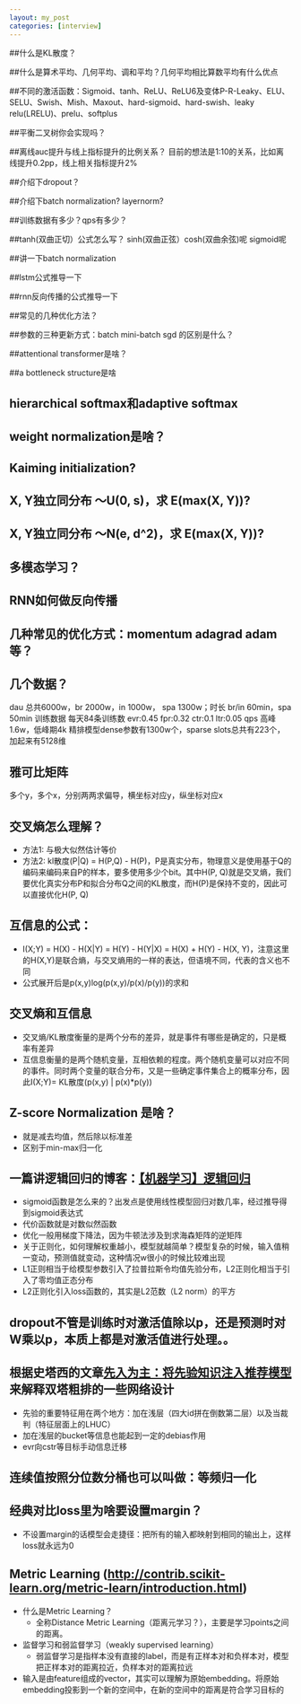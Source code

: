 ```yaml
---
layout: my_post
categories: [interview]
---
```


##什么是KL散度？

##什么是算术平均、几何平均、调和平均？几何平均相比算数平均有什么优点

##不同的激活函数：Sigmoid、tanh、ReLU、ReLU6及变体P-R-Leaky、ELU、SELU、Swish、Mish、Maxout、hard-sigmoid、hard-swish、leaky relu(LRELU)、prelu、softplus

##平衡二叉树你会实现吗？

##离线auc提升与线上指标提升的比例关系？
目前的想法是1:10的关系，比如离线提升0.2pp，线上相关指标提升2%

##介绍下dropout？

##介绍下batch normalization? layernorm?

##训练数据有多少？qps有多少？

##tanh(双曲正切）公式怎么写？ sinh(双曲正弦）cosh(双曲余弦)呢 sigmoid呢

##讲一下batch normalization

##lstm公式推导一下

##rnn反向传播的公式推导一下

##常见的几种优化方法？

##参数的三种更新方式：batch mini-batch sgd 的区别是什么？

##attentional transformer是啥？

##a bottleneck structure是啥

## hierarchical softmax和adaptive softmax

## weight normalization是啥？

## Kaiming initialization?

## X, Y独立同分布 ～U(0, s)，求 E(max(X, Y))?

## X, Y独立同分布 ～N(e, d^2)，求 E(max(X, Y))?

## 多模态学习？

## RNN如何做反向传播

## 几种常见的优化方式：momentum adagrad adam等？

## 几个数据？
dau 总共6000w，br 2000w，in 1000w， spa 1300w；时长 br/in 60min，spa 50min
训练数据 每天84条训练数  evr:0.45 fpr:0.32 ctr:0.1 ltr:0.05
qps 高峰1.6w，低峰期4k
精排模型dense参数有1300w个，sparse slots总共有223个，加起来有5128维


## 雅可比矩阵
多个y，多个x，分别两两求偏导，横坐标对应y，纵坐标对应x

## 交叉熵怎么理解？
* 方法1: 与极大似然估计等价
* 方法2: kl散度(P|Q) = H(P,Q) - H(P)，P是真实分布，物理意义是使用基于Q的编码来编码来自P的样本，要多使用多少个bit。其中H(P, Q)就是交叉熵，我们要优化真实分布P和拟合分布Q之间的KL散度，而H(P)是保持不变的，因此可以直接优化H(P, Q)

## 互信息的公式：
* I(X;Y) = H(X) - H(X|Y) = H(Y) - H(Y|X) = H(X) + H(Y) - H(X, Y)，注意这里的H(X,Y)是联合熵，与交叉熵用的一样的表达，但语境不同，代表的含义也不同
* 公式展开后是p(x,y)log(p(x,y)/p(x)/p(y))的求和

## 交叉熵和互信息
* 交叉熵/KL散度衡量的是两个分布的差异，就是事件有哪些是确定的，只是概率有差异
* 互信息衡量的是两个随机变量，互相依赖的程度。两个随机变量可以对应不同的事件。同时两个变量的联合分布，又是一些确定事件集合上的概率分布，因此I(X;Y)= KL散度(p(x,y) | p(x)\*p(y))

## Z-score Normalization 是啥？
* 就是减去均值，然后除以标准差
* 区别于min-max归一化

## 一篇讲逻辑回归的博客：[【机器学习】逻辑回归](https://zhuanlan.zhihu.com/p/74874291)
* sigmoid函数是怎么来的？出发点是使用线性模型回归对数几率，经过推导得到sigmoid表达式
* 代价函数就是对数似然函数
* 优化一般用梯度下降法，因为牛顿法涉及到求海森矩阵的逆矩阵
* 关于正则化，如何理解权重越小，模型就越简单？模型复杂的时候，输入值稍一变动，预测值就变动，这种情况w很小的时候比较难出现
* L1正则相当于给模型参数引入了拉普拉斯令均值先验分布，L2正则化相当于引入了零均值正态分布
* L2正则化引入loss函数的，其实是L2范数（L2 norm）的平方

## dropout不管是训练时对激活值除以p，还是预测时对W乘以p，本质上都是对激活值进行处理。。

## 根据史塔西的文章[先入为主：将先验知识注入推荐模型](https://zhuanlan.zhihu.com/p/442845759)来解释双塔粗排的一些网络设计
* 先验的重要特征用在两个地方：加在浅层（四大id拼在倒数第二层）以及当裁判（特征层面上的LHUC）
* 加在浅层的bucket等信息也能起到一定的debias作用
* evr向cstr等目标手动信息迁移

## 连续值按照分位数分桶也可以叫做：等频归一化

## 经典对比loss里为啥要设置margin？
* 不设置margin的话模型会走捷径：把所有的输入都映射到相同的输出上，这样loss就永远为0

## Metric Learning (http://contrib.scikit-learn.org/metric-learn/introduction.html)
* 什么是Metric Learning？
    * 全称Distance Metric Learning（距离元学习？），主要是学习points之间的距离。
* 监督学习和弱监督学习（weakly supervised learning）
    * 弱监督学习是指样本没有直接的label，而是有正样本对和负样本对，模型把正样本对的距离拉近，负样本对的距离拉远
* 输入是由feature组成的vector，其实可以理解为原始embedding。将原始embedding投影到一个新的空间中，在新的空间中的距离是符合学习目标的
